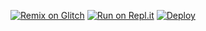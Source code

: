 

[![Remix on Glitch](https://cdn.glitch.com/2703baf2-b643-4da7-ab91-7ee2a2d00b5b%2Fremix-button.svg)](https://glitch.com/edit/#!/import/github/LolaMoranguinho/Bot)
[![Run on Repl.it](https://repl.it/badge/github/SudhanPlayz/Discord-MusicBot)](https://repl.it/github/LolaMoranguinho/Bot)
[![Deploy](https://www.herokucdn.com/deploy/button.svg)](https://heroku.com/deploy?template=https://github.com/LolaMoranguinho/Bot)
